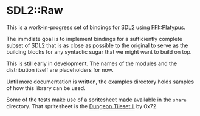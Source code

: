 # SDL2::Raw

This is a work-in-progress set of bindings for SDL2 using [FFI::Platypus].

The immdiate goal is to implement bindings for a sufficiently complete
subset of SDL2 that is as close as possible to the original to serve as
the building blocks for any syntactic sugar that we might want to build
on top.

This is still early in development. The names of the modules and the
distribution itself are placeholders for now.

Until more documentation is written, the examples directory holds samples
of how this library can be used.

Some of the tests make use of a spritesheet made available in the `share`
directory. That spritesheet is the [Dungeon Tileset II] by 0x72.

[Dungeon Tileset II]: https://0x72.itch.io/dungeontileset-ii
[FFI::Platypus]: https://metacpan.org/pod/FFI::Platypus
